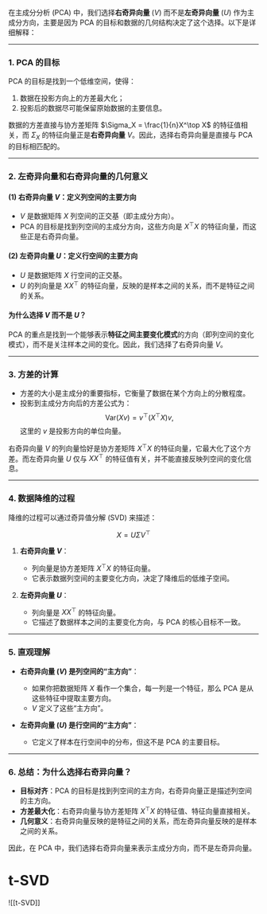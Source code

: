 在主成分分析 (PCA) 中，我们选择**右奇异向量** ($V$) 而不是**左奇异向量** ($U$) 作为主成分方向，主要是因为 PCA 的目标和数据的几何结构决定了这个选择。以下是详细解释：

---

### **1. PCA 的目标**

PCA 的目标是找到一个低维空间，使得：
1. 数据在投影方向上的方差最大化；
2. 投影后的数据尽可能保留原始数据的主要信息。

数据的方差直接与协方差矩阵 $\Sigma_X = \frac{1}{n}X^\top X$ 的特征值相关，而 $\Sigma_X$ 的特征向量正是**右奇异向量** $V$。因此，选择右奇异向量是直接与 PCA 的目标相匹配的。

---

### **2. 左奇异向量和右奇异向量的几何意义**

#### (1) **右奇异向量 $V$：定义列空间的主要方向**
- $V$ 是数据矩阵 $X$ 列空间的正交基（即主成分方向）。
- PCA 的目标是找到列空间的主成分方向，这些方向是 $X^\top X$ 的特征向量，而这些正是右奇异向量。

#### (2) **左奇异向量 $U$：定义行空间的主要方向**
- $U$ 是数据矩阵 $X$ 行空间的正交基。
- $U$ 的列向量是 $X X^\top$ 的特征向量，反映的是样本之间的关系，而不是特征之间的关系。

#### 为什么选择 $V$ 而不是 $U$？
PCA 的重点是找到一个能够表示**特征之间主要变化模式**的方向（即列空间的变化模式），而不是关注样本之间的变化。因此，我们选择了右奇异向量 $V$。

---

### **3. 方差的计算**

- 方差的大小是主成分的重要指标，它衡量了数据在某个方向上的分散程度。
- 投影到主成分方向后的方差公式为：
  $$
  \text{Var}(Xv) = v^\top (X^\top X)v,
  $$
  这里的 $v$ 是投影方向的单位向量。

右奇异向量 $V$ 的列向量恰好是协方差矩阵 $X^\top X$ 的特征向量，它最大化了这个方差。而左奇异向量 $U$ 仅与 $X X^\top$ 的特征值有关，并不能直接反映列空间的变化信息。

---

### **4. 数据降维的过程**

降维的过程可以通过奇异值分解 (SVD) 来描述：

$$
X = U \Sigma V^\top
$$
1. **右奇异向量 $V$**：
   - 列向量是协方差矩阵 $X^\top X$ 的特征向量。
   - 它表示数据列空间的主要变化方向，决定了降维后的低维子空间。

2. **左奇异向量 $U$**：
   - 列向量是 $X X^\top$ 的特征向量。
   - 它描述了数据样本之间的主要变化方向，与 PCA 的核心目标不一致。

---

### **5. 直观理解**

- **右奇异向量 ($V$) 是列空间的“主方向”**：
  - 如果你把数据矩阵 $X$ 看作一个集合，每一列是一个特征，那么 PCA 是从这些特征中提取主要方向。
  - $V$ 定义了这些“主方向”。

- **左奇异向量 ($U$) 是行空间的“主方向”**：
  - 它定义了样本在行空间中的分布，但这不是 PCA 的主要目标。

---

### **6. 总结：为什么选择右奇异向量？**

- **目标对齐**：PCA 的目标是找到列空间的主方向，右奇异向量正是描述列空间的主方向。
- **方差最大化**：右奇异向量与协方差矩阵 $X^\top X$ 的特征值、特征向量直接相关。
- **几何意义**：右奇异向量反映的是特征之间的关系，而左奇异向量反映的是样本之间的关系。

因此，在 PCA 中，我们选择右奇异向量来表示主成分方向，而不是左奇异向量。


# t-SVD

![[t-SVD]]
